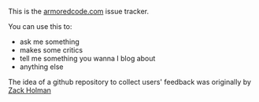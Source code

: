 This is the [armoredcode.com](http://armoredcode.com) issue tracker.

You can use this to:

* ask me something
* makes some critics
* tell me something you wanna I blog about
* anything else

The idea of a github repository to collect users' feedback was originally by [Zack Holman](https://github.com/holman/feedback)
